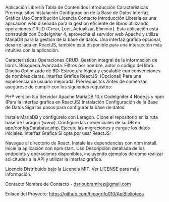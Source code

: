 Aplicación Librería
Tabla de Contenidos
Introducción
Características
Prerrequisitos
Instalación
Configuración de la Base de Datos
Interfaz Gráfica
Uso
Contribución
Licencia
Contacto
Introducción
Librería es una aplicación web diseñada para la gestión eficiente de libros utilizando operaciones CRUD (Crear, Leer, Actualizar, Eliminar). Esta aplicación está construida con CodeIgniter 4, aprovecha el servidor web Apache y utiliza MariaDB para la gestión de la base de datos. Una interfaz gráfica opcional, desarrollada en ReactJS, también está disponible para una interacción más intuitiva con la aplicación.

Características
Operaciones CRUD: Gestión integral de la información de libros.
Búsqueda Avanzada: Filtros por nombre, autor o código del libro.
Diseño Optimizado de BD: Estructura lógica y escalable con convenciones de nombres claras.
Interfaz Gráfica ReactJS: (Opcional) Para una experiencia de usuario mejorada.
Prerrequisitos
Antes de comenzar, asegúrese de cumplir con los siguientes requisitos:

PHP versión 8.x
Servidor Apache
MariaDB 10.x
CodeIgniter 4
Node.js y npm (Para la interfaz gráfica en ReactJS)
Instalación
Configuración de la Base de Datos
Siga los pasos para configurar la base de datos:

Instale MariaDB y configúrelo con Laragon.
Clone el repositorio en la ruta base de Laragon (www).
Configure las credenciales de su DB en app/config/Database.php.
Ejecute las migraciones y cargue los datos iniciales.
Interfaz Gráfica
Si opta por usar ReactJS:

Navegue al directorio de React.
Instale las dependencias con npm install.
Inicie la aplicación con npm start.
Uso
Descripción detallada de los endpoints y operaciones disponibles, incluyendo ejemplos de cómo realizar solicitudes a la API y utilizar la interfaz gráfica.

Licencia
Distribuido bajo la Licencia MIT. Ver LICENSE para más información.

Contacto
Nombre de Contacto - darioubramirez@gmail.com

Enlace del Proyecto: https://github.com/hipogrifo010/ApiBiblioteca
